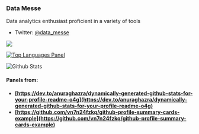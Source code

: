 ### Data Messe

Data analytics enthusiast proficient in a variety of tools

* Twitter: [@data_messe](https://twitter.com/data_messe/)

![](https://github-profile-summary-cards.vercel.app/api/cards/profile-details?username=datamesse&theme=tokyonight)

[![Top Languages Panel](https://github-readme-stats.vercel.app/api/top-langs/?username=datamesse&theme=tokyonight)](https://github.com/datamesse/github-readme-stats)

![Github Stats](https://github-readme-stats.vercel.app/api?username=datamesse&theme=tokyonight)

#### Panels from:
* **[https://dev.to/anuraghazra/dynamically-generated-github-stats-for-your-profile-readme-o4g](https://dev.to/anuraghazra/dynamically-generated-github-stats-for-your-profile-readme-o4g)**
* **[https://github.com/vn7n24fzkq/github-profile-summary-cards-example](https://github.com/vn7n24fzkq/github-profile-summary-cards-example)**

